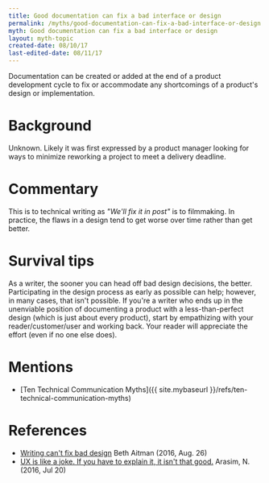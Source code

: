 ```yaml
---
title: Good documentation can fix a bad interface or design
permalink: /myths/good-documentation-can-fix-a-bad-interface-or-design
myth: Good documentation can fix a bad interface or design
layout: myth-topic
created-date: 08/10/17
last-edited-date: 08/11/17
---
```


Documentation can be created or added at the end of a product development cycle to fix or accommodate any shortcomings of a product's design or implementation.

# Background

Unknown. Likely it was first expressed by a product manager looking for ways to minimize reworking a project to meet a delivery deadline.

# Commentary

This is to technical writing as _"We'll fix it in post"_ is to filmmaking. In practice, the flaws in a design tend to get worse over time rather than get better.


# Survival tips

As a writer, the sooner you can head off bad design decisions, the better. Participating in the design process as early as possible can help; however, in many cases, that isn't possible. If you're a writer who ends up in the unenviable position of documenting a product with a less-than-perfect design (which is just about every product), start by empathizing with your reader/customer/user and working back. Your reader will appreciate the effort (even if no one else does).

# Mentions

* [Ten Technical Communication Myths]({{ site.mybaseurl }}/refs/ten-technical-communication-myths)

# References

* [Writing can't fix bad design](https://medium.com/@beth.aitman/writing-cant-fix-bad-design-f318aabaaeb0) Beth Aitman (2016, Aug. 26)
* [UX is like a joke. If you have to explain it, it isn't that good.](https://arcweb.co/good-ux-is-like-a-joke-if-you-have-to-explain-it-it-isnt-that-good/) Arasim, N. (2016, Jul 20)
